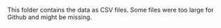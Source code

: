 This folder contains the data as CSV files. Some files were too large for Github and might be missing.

